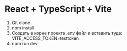 # React + TypeScript + Vite

1. Git clone
2. npm install
3. Создвть в корне проекта .env файл и вставить туда: VITE_ACCESS_TOKEN=testtoken
4. npm run dev
